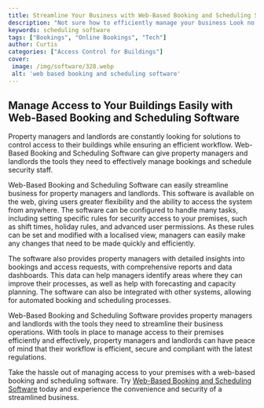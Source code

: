 ```yaml
---
title: Streamline Your Business with Web-Based Booking and Scheduling Software
description: "Not sure how to efficiently manage your business Look no further Web-based booking and scheduling software can streamline your business processes saving you time and money Read our latest blog post to find out more"
keywords: scheduling software
tags: ["Bookings", "Online Bookings", "Tech"]
author: Curtis
categories: ["Access Control for Buildings"]
cover: 
 image: /img/software/328.webp
 alt: 'web based booking and scheduling software'
---
```

## Manage Access to Your Buildings Easily with Web-Based Booking and Scheduling Software

Property managers and landlords are constantly looking for solutions to control access to their buildings while ensuring an efficient workflow. Web-Based Booking and Scheduling Software can give property managers and landlords the tools they need to effectively manage bookings and schedule security staff.

Web-Based Booking and Scheduling Software can easily streamline business for property managers and landlords. This software is available on the web, giving users greater flexibility and the ability to access the system from anywhere. The software can be configured to handle many tasks, including setting specific rules for security access to your premises, such as shift times, holiday rules, and advanced user permissions. As these rules can be set and modified with a localised view, managers can easily make any changes that need to be made quickly and efficiently.

The software also provides property managers with detailed insights into bookings and access requests, with comprehensive reports and data dashboards. This data can help managers identify areas where they can improve their processes, as well as help with forecasting and capacity planning. The software can also be integrated with other systems, allowing for automated booking and scheduling processes.

Web-Based Booking and Scheduling Software provides property managers and landlords with the tools they need to streamline their business operations. With tools in place to manage access to their premises efficiently and effectively, property managers and landlords can have peace of mind that their workflow is efficient, secure and compliant with the latest regulations.

Take the hassle out of managing access to your premises with a web-based booking and scheduling software. Try [Web-Based Booking and Scheduling Software](/bookings) today and experience the convenience and security of a streamlined business.
